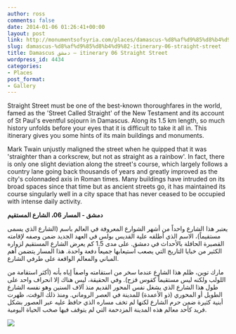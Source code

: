 ```yaml
---
author: ross
comments: false
date: 2014-01-06 01:26:41+00:00
layout: post
link: http://monumentsofsyria.com/places/damascus-%d8%af%d9%85%d8%b4%d9%82-itinerary-06-straight-street/
slug: damascus-%d8%af%d9%85%d8%b4%d9%82-itinerary-06-straight-street
title: Damascus دمشق — itinerary 06 Straight Street
wordpress_id: 4434
categories:
- Places
post_format:
- Gallery
---
```


Straight Street must be one of the best-known thoroughfares in the world, famed as the 'Street Called Straight' of the New Testament and its account of St Paul's eventful sojourn in Damascus. Along its 1.5 km length, so much history unfolds before your eyes that it is difficult to take it all in. This itinerary gives you some hints of its main buildings and monuments.

Mark Twain unjustly maligned the street when he quipped that it was 'straighter than a corkscrew, but not as straight as a rainbow'. In fact, there is only one slight deviation along the street's course, which largely follows a country lane going back thousands of years and greatly improved as the city's colonnaded axis in Roman times. Many buildings have intruded on its broad spaces since that time but as ancient streets go, it has maintained its course singularly well in a city space that has never ceased to be occupied with intense daily activity.


**دمشق - المسار 06، الشارع المستقيم**




يعتبر هذا الشارع واحداً من أشهر الشوارع المعروفة في العالم باسم (الشارع الذي يسمى مستقيماً)، الاسم الذي أطلقه علية القديس بولس في العهد الجديد ضمن وصفه لإقامته القصيرة الحافلة بالأحداث في دمشق. على مدى 1.5 كم يعرض الشارع المستقيم لزواره الكثير من خبايا التاريخ التي يصعب استيعابها جميعاً دفعة واحدة. هذا المسار يتضمن أهم المباني والمعالم الواقعة على طرفي الشارع.




مارك توين، ظلم هذا الشارع عندما سخر من استقامته واصفاً إياه بأنه (أكثر استقامة من اللولب ولكنه ليس مستقيماً كقوس قزح). وفي الحقيقة، ليس هناك إلا انحراف واحد على طول هذا الشارع الذي يشغل نفس المحور القديم منذ آلاف السنين وهو نفسه الشارع الطويل أو المحوري (ذو الأعمدة) للمدينة في العصر الروماني. ومنذ ذلك الوقت، ظهرت أبنية كثيرة ضمن حرم الشارع لكنها لم تخف مساره الذي حافظ عليه عبر العصور بشكل فريد كأحد معالم هذه المدينة المزدحمة التي لم يتوقف فيها صخب الحياة اليومية.


![](http://monumentsofsyria.com/nextgen-attach_to_post/preview/id--4482)
